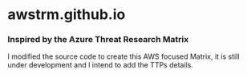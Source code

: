 # awstrm.github.io

### Inspired by the Azure Threat Research Matrix

I modified the source code to create this AWS focused Matrix, it is still under development and I intend to add the TTPs details.
